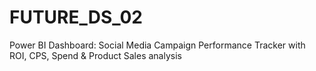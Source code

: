 # FUTURE_DS_02
Power BI Dashboard: Social Media Campaign Performance Tracker with ROI, CPS, Spend &amp; Product Sales analysis

